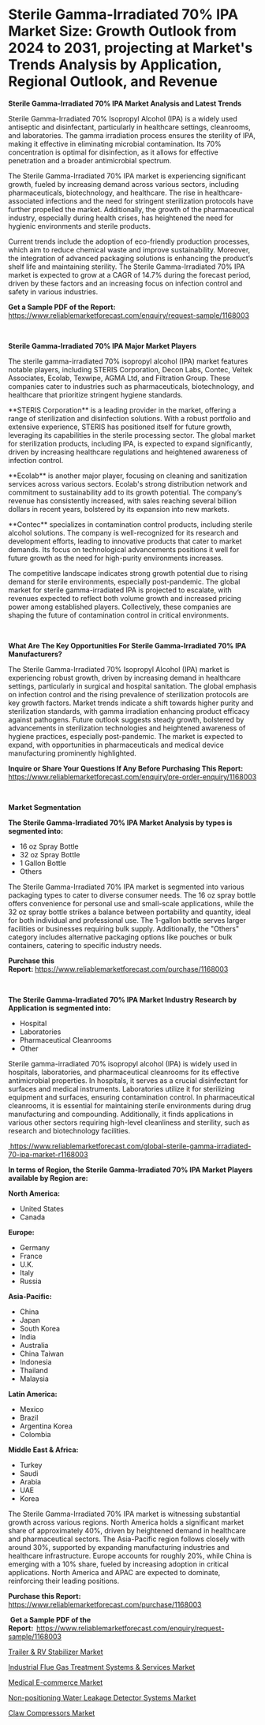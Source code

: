 <p><h1>Sterile Gamma-Irradiated 70% IPA Market Size: Growth Outlook from 2024 to 2031, projecting at Market's Trends Analysis by Application, Regional Outlook, and Revenue</h1></p><p><strong>Sterile Gamma-Irradiated 70% IPA Market Analysis and Latest Trends</strong></p>
<p><p>Sterile Gamma-Irradiated 70% Isopropyl Alcohol (IPA) is a widely used antiseptic and disinfectant, particularly in healthcare settings, cleanrooms, and laboratories. The gamma irradiation process ensures the sterility of IPA, making it effective in eliminating microbial contamination. Its 70% concentration is optimal for disinfection, as it allows for effective penetration and a broader antimicrobial spectrum.</p><p>The Sterile Gamma-Irradiated 70% IPA market is experiencing significant growth, fueled by increasing demand across various sectors, including pharmaceuticals, biotechnology, and healthcare. The rise in healthcare-associated infections and the need for stringent sterilization protocols have further propelled the market. Additionally, the growth of the pharmaceutical industry, especially during health crises, has heightened the need for hygienic environments and sterile products.</p><p>Current trends include the adoption of eco-friendly production processes, which aim to reduce chemical waste and improve sustainability. Moreover, the integration of advanced packaging solutions is enhancing the product’s shelf life and maintaining sterility. The Sterile Gamma-Irradiated 70% IPA market is expected to grow at a CAGR of 14.7% during the forecast period, driven by these factors and an increasing focus on infection control and safety in various industries.</p></p>
<p><strong>Get a Sample PDF of the Report:&nbsp;</strong> <a href="https://www.reliablemarketforecast.com/enquiry/request-sample/1168003?utm_campaign=1134&utm_medium=2&utm_source=Github&utm_content=ia&utm_term=30102024&utm_id=sterile-gamma-irradiated-70-ipa">https://www.reliablemarketforecast.com/enquiry/request-sample/1168003</a></p>
<p>&nbsp;</p>
<p><strong>Sterile Gamma-Irradiated 70% IPA Major Market Players</strong></p>
<p><p>The sterile gamma-irradiated 70% isopropyl alcohol (IPA) market features notable players, including STERIS Corporation, Decon Labs, Contec, Veltek Associates, Ecolab, Texwipe, AGMA Ltd, and Filtration Group. These companies cater to industries such as pharmaceuticals, biotechnology, and healthcare that prioritize stringent hygiene standards.</p><p>**STERIS Corporation** is a leading provider in the market, offering a range of sterilization and disinfection solutions. With a robust portfolio and extensive experience, STERIS has positioned itself for future growth, leveraging its capabilities in the sterile processing sector. The global market for sterilization products, including IPA, is expected to expand significantly, driven by increasing healthcare regulations and heightened awareness of infection control.</p><p>**Ecolab** is another major player, focusing on cleaning and sanitization services across various sectors. Ecolab's strong distribution network and commitment to sustainability add to its growth potential. The company’s revenue has consistently increased, with sales reaching several billion dollars in recent years, bolstered by its expansion into new markets.</p><p>**Contec** specializes in contamination control products, including sterile alcohol solutions. The company is well-recognized for its research and development efforts, leading to innovative products that cater to market demands. Its focus on technological advancements positions it well for future growth as the need for high-purity environments increases.</p><p>The competitive landscape indicates strong growth potential due to rising demand for sterile environments, especially post-pandemic. The global market for sterile gamma-irradiated IPA is projected to escalate, with revenues expected to reflect both volume growth and increased pricing power among established players. Collectively, these companies are shaping the future of contamination control in critical environments.</p></p>
<p>&nbsp;</p>
<p><strong>What Are The Key Opportunities For Sterile Gamma-Irradiated 70% IPA Manufacturers?</strong></p>
<p><p>The Sterile Gamma-Irradiated 70% Isopropyl Alcohol (IPA) market is experiencing robust growth, driven by increasing demand in healthcare settings, particularly in surgical and hospital sanitation. The global emphasis on infection control and the rising prevalence of sterilization protocols are key growth factors. Market trends indicate a shift towards higher purity and sterilization standards, with gamma irradiation enhancing product efficacy against pathogens. Future outlook suggests steady growth, bolstered by advancements in sterilization technologies and heightened awareness of hygiene practices, especially post-pandemic. The market is expected to expand, with opportunities in pharmaceuticals and medical device manufacturing prominently highlighted.</p></p>
<p><strong>Inquire or Share Your Questions If Any Before Purchasing This Report:</strong> <a href="https://www.reliablemarketforecast.com/enquiry/pre-order-enquiry/1168003?utm_campaign=1134&utm_medium=2&utm_source=Github&utm_content=ia&utm_term=30102024&utm_id=sterile-gamma-irradiated-70-ipa">https://www.reliablemarketforecast.com/enquiry/pre-order-enquiry/1168003</a></p>
<p>&nbsp;</p>
<p><strong>Market Segmentation</strong></p>
<p><strong>The Sterile Gamma-Irradiated 70% IPA Market Analysis by types is segmented into:</strong></p>
<p><ul><li>16 oz Spray Bottle</li><li>32 oz Spray Bottle</li><li>1 Gallon Bottle</li><li>Others</li></ul></p>
<p><p>The Sterile Gamma-Irradiated 70% IPA market is segmented into various packaging types to cater to diverse consumer needs. The 16 oz spray bottle offers convenience for personal use and small-scale applications, while the 32 oz spray bottle strikes a balance between portability and quantity, ideal for both individual and professional use. The 1-gallon bottle serves larger facilities or businesses requiring bulk supply. Additionally, the "Others" category includes alternative packaging options like pouches or bulk containers, catering to specific industry needs.</p></p>
<p><strong>Purchase this Report:&nbsp;</strong><a href="https://www.reliablemarketforecast.com/purchase/1168003?utm_campaign=1134&utm_medium=2&utm_source=Github&utm_content=ia&utm_term=30102024&utm_id=sterile-gamma-irradiated-70-ipa">https://www.reliablemarketforecast.com/purchase/1168003</a></p>
<p>&nbsp;</p>
<p><strong>The Sterile Gamma-Irradiated 70% IPA Market Industry Research by Application is segmented into:</strong></p>
<p><ul><li>Hospital</li><li>Laboratories</li><li>Pharmaceutical Cleanrooms</li><li>Other</li></ul></p>
<p><p>Sterile gamma-irradiated 70% isopropyl alcohol (IPA) is widely used in hospitals, laboratories, and pharmaceutical cleanrooms for its effective antimicrobial properties. In hospitals, it serves as a crucial disinfectant for surfaces and medical instruments. Laboratories utilize it for sterilizing equipment and surfaces, ensuring contamination control. In pharmaceutical cleanrooms, it is essential for maintaining sterile environments during drug manufacturing and compounding. Additionally, it finds applications in various other sectors requiring high-level cleanliness and sterility, such as research and biotechnology facilities.</p></p>
<p><a href="https://www.reliablemarketforecast.com/global-sterile-gamma-irradiated-70-ipa-market-r1168003?utm_campaign=1134&utm_medium=2&utm_source=Github&utm_content=ia&utm_term=30102024&utm_id=sterile-gamma-irradiated-70-ipa">&nbsp;https://www.reliablemarketforecast.com/global-sterile-gamma-irradiated-70-ipa-market-r1168003</a></p>
<p><strong>In terms of Region, the Sterile Gamma-Irradiated 70% IPA Market Players available by Region are:</strong></p>
<p>
    <p> <strong> North America: </strong>
        <ul>
            <li>United States</li>
            <li>Canada</li>
        </ul>
        </p> 
    <p> <strong> Europe: </strong>
        <ul>
            <li>Germany</li>
            <li>France</li>
            <li>U.K.</li>
            <li>Italy</li>
            <li>Russia</li>
        </ul>
        </p> 
    <p> <strong> Asia-Pacific: </strong>
        <ul>
            <li>China</li>
            <li>Japan</li>
            <li>South Korea</li>
            <li>India</li>
            <li>Australia</li>
            <li>China Taiwan</li>
            <li>Indonesia</li>
            <li>Thailand</li>
            <li>Malaysia</li>
        </ul>
        </p> 
    <p> <strong> Latin America: </strong>
        <ul>
            <li>Mexico</li>
            <li>Brazil</li>
            <li>Argentina Korea</li>
            <li>Colombia</li>
        </ul>
        </p> 
    <p> <strong> Middle East & Africa: </strong>
        <ul>
            <li>Turkey</li>
            <li>Saudi</li>
            <li>Arabia</li>
            <li>UAE</li>
            <li>Korea</li>
        </ul>
    </p>
    </p>
<p><p>The Sterile Gamma-Irradiated 70% IPA market is witnessing substantial growth across various regions. North America holds a significant market share of approximately 40%, driven by heightened demand in healthcare and pharmaceutical sectors. The Asia-Pacific region follows closely with around 30%, supported by expanding manufacturing industries and healthcare infrastructure. Europe accounts for roughly 20%, while China is emerging with a 10% share, fueled by increasing adoption in critical applications. North America and APAC are expected to dominate, reinforcing their leading positions.</p></p>
<p><strong>Purchase this Report: </strong><a href="https://www.reliablemarketforecast.com/purchase/1168003?utm_campaign=1134&utm_medium=2&utm_source=Github&utm_content=ia&utm_term=30102024&utm_id=sterile-gamma-irradiated-70-ipa">https://www.reliablemarketforecast.com/purchase/1168003</a></p>
<p>&nbsp;<strong>Get a Sample PDF of the Report:&nbsp;&nbsp;</strong><a href="https://www.reliablemarketforecast.com/enquiry/request-sample/1168003?utm_campaign=1134&utm_medium=2&utm_source=Github&utm_content=ia&utm_term=30102024&utm_id=sterile-gamma-irradiated-70-ipa">https://www.reliablemarketforecast.com/enquiry/request-sample/1168003</a></p>
<p><strong></strong></p>
<p><p><a href="https://www.linkedin.com/pulse/trailer-rv-stabilizer-industry-sector-market-dynamics-future-p0ivc?utm_campaign=1134&utm_medium=2&utm_source=Github&utm_content=ia&utm_term=30102024&utm_id=sterile-gamma-irradiated-70-ipa">Trailer & RV Stabilizer Market</a></p><p><a href="https://github.com/karolinec5dqui/Market-Research-Report-List-1/blob/main/industrial-flue-gas-treatment-systems-services-market.md?utm_campaign=1134&utm_medium=2&utm_source=Github&utm_content=ia&utm_term=30102024&utm_id=sterile-gamma-irradiated-70-ipa">Industrial Flue Gas Treatment Systems & Services Market</a></p><p><a href="https://www.linkedin.com/pulse/global-medical-e-commerce-market-analysis-trends-forecasts-growth-7bk0c?utm_campaign=1134&utm_medium=2&utm_source=Github&utm_content=ia&utm_term=30102024&utm_id=sterile-gamma-irradiated-70-ipa">Medical E-commerce Market</a></p><p><a href="https://issuu.com/reportprime-2/docs/non-positioning-water-leakage-detec_1f9ab7d21285de?utm_campaign=1134&utm_medium=2&utm_source=Github&utm_content=ia&utm_term=30102024&utm_id=sterile-gamma-irradiated-70-ipa">Non-positioning Water Leakage Detector Systems Market</a></p><p><a href="https://issuu.com/reportprime-2/docs/claw-compressors-market-size-2030.p_afb1e5c69d7883?utm_campaign=1134&utm_medium=2&utm_source=Github&utm_content=ia&utm_term=30102024&utm_id=sterile-gamma-irradiated-70-ipa">Claw Compressors Market</a></p></p>